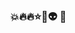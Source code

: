 ### 💥🔥🔥⭐🌟👽 👋

<!--
**Blockmonsta01/Blockmonsta01** is a ✨ _special_ ✨ repository because its `README.md` (this file) appears on your GitHub profile.

Here are some ideas to get you started:

- 🔭 I’m currently working on making smthin.

- 🌱 I’m currently learning ...
- 👯 I’m looking to collaborate, colide, stuff, makeumine...
- 🤔 I’m looking for help with Mionz.onz//|™∆.
- 💬 Ask me about CASHPRO or a symbol like that QR code upgrading and specialized gif effects,**,...
- 📫 How to reach me: I should be available if u send me msgs at marsden.hayward@proton.me..
- 😄 Pronouns: exciting thrilling, anxiously awaiting ur beautiful presence..
- ⚡ Fun fact: U n ME, yo momma n yo cousin too, if she is gettin bothersome.
-->

